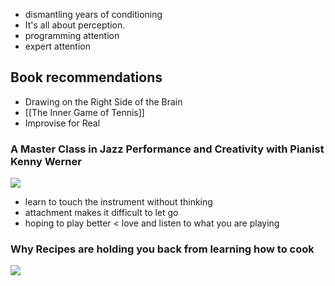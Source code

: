 
- dismantling years of conditioning
- It's all about perception.
- programming attention
- expert attention
## Book recommendations

- Drawing on the Right Side of the Brain
- [[The Inner Game of Tennis]]
- Improvise for Real

### A Master Class in Jazz Performance and Creativity with Pianist Kenny Werner

![](https://youtu.be/Un3p614XExc?si=SrjsgA1PJsEqDSgr)

- learn to touch the instrument without thinking
- attachment makes it difficult to let go
- hoping to play better < love and listen to what you are playing

### Why Recipes are holding you back from learning how to cook

![](https://youtu.be/srMEoe_5y6g)